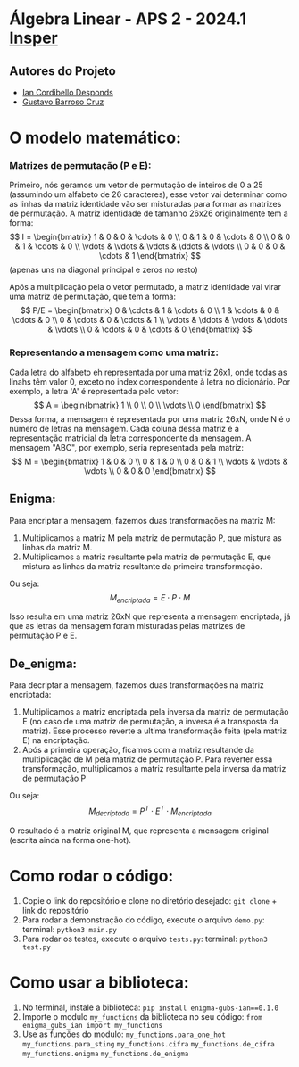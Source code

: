# Álgebra Linear - APS 2 - 2024.1 [Insper](https://www.insper.edu.br/pt/home)

## Autores do Projeto
- [Ian Cordibello Desponds](https://github.com/iancdesponds)
- [Gustavo Barroso Cruz](https://github.com/Gubscruz)


# O modelo matemático:

### Matrizes de permutação (P e E):
Primeiro, nós geramos um vetor de permutação de inteiros de 0 a 25 (assumindo um alfabeto de 26 caracteres), esse vetor vai determinar como as linhas da matriz identidade vão ser misturadas para formar as matrizes de permutação. A matriz identidade de tamanho 26x26 originalmente tem a forma: 
$$
I = \begin{bmatrix}
1 & 0 & 0 & \cdots & 0 \\
0 & 1 & 0 & \cdots & 0 \\
0 & 0 & 1 & \cdots & 0 \\
\vdots & \vdots & \vdots & \ddots & \vdots \\
0 & 0 & 0 & \cdots & 1
\end{bmatrix}
$$
(apenas uns na diagonal principal e zeros no resto)

Após a multiplicação pela o vetor permutado, a matriz identidade vai virar uma matriz de permutação, que tem a forma:
$$
P/E = \begin{bmatrix}
0 & \cdots & 1 & \cdots & 0 \\
1 & \cdots & 0 & \cdots & 0 \\
0 & \cdots & 0 & \cdots & 1 \\
\vdots & \ddots & \vdots & \ddots & \vdots \\
0 & \cdots & 0 & \cdots & 0
\end{bmatrix}
$$

### Representando a mensagem como uma matriz:
Cada letra do alfabeto eh representada por uma matriz 26x1, onde todas as linahs têm valor 0, exceto no index correspondente à letra no dicionário. Por exemplo, a letra 'A' é representada pelo vetor:
$$
A = \begin{bmatrix}
1 \\
0 \\
0 \\
\vdots \\
0
\end{bmatrix}
$$
Dessa forma, a mensagem é representada por uma matriz 26xN, onde N é o número de letras na mensagem. Cada coluna dessa matriz é a representação matricial da letra correspondente da mensagem. A mensagem "ABC", por exemplo, seria representada pela matriz:
$$
M = \begin{bmatrix}
1 & 0 & 0 \\
0 & 1 & 0 \\
0 & 0 & 1 \\
\vdots & \vdots & \vdots \\
0 & 0 & 0
\end{bmatrix}
$$

## Enigma:
Para encriptar a mensagem, fazemos duas transformações na matriz M:

1. Multiplicamos a matriz M pela matriz de permutação P, que mistura as linhas da matriz M.
2. Multiplicamos a matriz resultante pela matriz de permutação E, que mistura as linhas da matriz resultante da primeira transformação.

Ou seja:
$$
M_{encriptada} = E \cdot P \cdot M
$$

Isso resulta em uma matriz 26xN que representa a mensagem encriptada, já que as letras da mensagem foram misturadas pelas matrizes de permutação P e E. 

## De_enigma:
Para decriptar a mensagem, fazemos duas transformações na matriz encriptada:

1. Multiplicamos a matriz encriptada pela inversa da matriz de permutação E (no caso de uma matriz de permutação, a inversa é a transposta da matriz). Esse processo reverte a ultima transformação feita (pela matriz E) na encriptação.
2. Após a primeira operação, ficamos com a matriz resultande da multiplicação de M pela matriz de permutação P. Para reverter essa transformação, multiplicamos a matriz resultante pela inversa da matriz de permutação P

Ou seja:
$$
M_{decriptada} = P^T \cdot E^T \cdot M_{encriptada}
$$

O resultado é a matriz original M, que representa a mensagem original (escrita ainda na forma one-hot).


# Como rodar o código:

1. Copie o link do repositório e clone no diretório desejado:
```git clone``` + link do repositório
2. Para rodar a demonstração do código, execute o arquivo ```demo.py```:
terminal: ```python3 main.py```
3. Para rodar os testes, execute o arquivo ```tests.py```:
terminal: ```python3 test.py```


# Como usar a biblioteca:

1. No terminal, instale a biblioteca: ```pip install enigma-gubs-ian==0.1.0```
2. Importe o modulo ```my_functions``` da biblioteca no seu código:
```from enigma_gubs_ian import my_functions```
3. Use as funções do modulo:
```my_functions.para_one_hot```
```my_functions.para_sting```
```my_functions.cifra```
```my_functions.de_cifra```
```my_functions.enigma```
```my_functions.de_enigma```